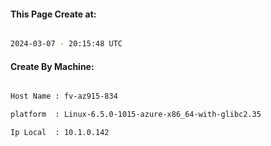 
   
#### This Page Create at:

```bash

2024-03-07 - 20:15:48 UTC

```

#### Create By Machine:

```bash

Host Name : fv-az915-834

platform  : Linux-6.5.0-1015-azure-x86_64-with-glibc2.35

Ip Local  : 10.1.0.142

```

